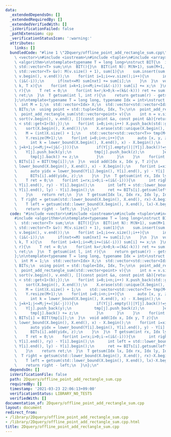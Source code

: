 ```yaml
---
data:
  _extendedDependsOn: []
  _extendedRequiredBy: []
  _extendedVerifiedWith: []
  _isVerificationFailed: false
  _pathExtension: cpp
  _verificationStatusIcon: ':warning:'
  attributes:
    links: []
  bundledCode: "#line 1 \"2Dquery/offline_point_add_rectangle_sum.cpp\"\n#include\
    \ <vector>\n#include <iostream>\n#include <tuple>\n#include <array>\n#include\
    \ <algorithm>\n\ntemplate<typename T = long long>\nstruct BIT{\n  int M=1;\n \
    \ std::vector<T> sum;\n\n  BIT(){}\n  BIT(int N): M(N+1), sum(M+1, 0){}\n  BIT(const\
    \ std::vector<T> &v): M(v.size() + 1), sum(1){\n    sum.insert(sum.begin()+1,\
    \ v.begin(), v.end());\n    for(int i=1;i<=v.size();i++){\n      int nxt = i +\
    \ (i&(-i));\n      if(nxt<=M) sum[nxt] += sum[i];\n    }\n  }\n  void add(int\
    \ k, T x){\n    for(int i=k+1;i<=M;i+=(i&(-i))) sum[i] += x;\n  }\n  T getsum(int\
    \ r){\n    T ret = 0;\n    for(int k=r;k>0;k-=(k&(-k))) ret += sum[k];\n    return\
    \ ret;\n  }\n  T getsum(int l, int r){\n    return getsum(r) - getsum(l);\n  }\n\
    };\n\ntemplate<typename T = long long, typename Idx = int>\nstruct point_add_rectangle_sum{\n\
    \  int M = 1;\n  std::vector<Idx> X;\n  std::vector<std::vector<Idx>> Y;\n  std::vector<BIT<T>>\
    \ BITs;\n  using point = std::tuple<Idx, Idx, T>;\n\n  point_add_rectangle_sum(){}\n\
    \  point_add_rectangle_sum(std::vector<point> v){\n    int n = v.size();\n   \
    \ sort(v.begin(), v.end(), [](const point &a, const point &b){return std::get<1>(a)\
    \ < std::get<1>(b);});\n    for(int i=0;i<n;i++) X.push_back(std::get<0>(v[i]));\n\
    \    sort(X.begin(), X.end());\n    X.erase(std::unique(X.begin(), X.end()), X.end());\n\
    \    M = (int)X.size() + 1;\n    std::vector<std::vector<T>> tmp(M+1);\n    BITs.resize(M+1);\n\
    \    Y.resize(M+1);\n    for(int i=0;i<n;i++){\n      auto [x, y, z] = v[i];\n\
    \      int k = lower_bound(X.begin(), X.end(), x) - X.begin();\n      for(int\
    \ j=k+1;j<=M;j+=(j&(-j))){\n        if(Y[j].empty()||Y[j].back()!=y){\n      \
    \    Y[j].push_back(y);\n          tmp[j].push_back(z);\n        }else{\n    \
    \      tmp[j].back() += z;\n        }\n      }\n    }\n    for(int i=0;i<=M;i++)\
    \ BITs[i] = BIT(tmp[i]);\n  }\n  void add(Idx x, Idx y, T z){\n    auto xidx =\
    \ lower_bound(X.begin(), X.end(), x) - X.begin();\n    for(int i=xidx+1;i<=M;i+=(i&(-i))){\n\
    \      auto yidx = lower_bound(Y[i].begin(), Y[i].end(), y) - Y[i].begin();\n\
    \      BITs[i].add(yidx, z);\n    }\n  }\n  T getsum(int rx, Idx ly, Idx ry){\n\
    \    T ret = 0;\n    for(int i=rx;i>0;i-=(i&(-i))){\n      int right = std::lower_bound(Y[i].begin(),\
    \ Y[i].end(), ry) - Y[i].begin();\n      int left = std::lower_bound(Y[i].begin(),\
    \ Y[i].end(), ly) - Y[i].begin();\n      ret += BITs[i].getsum(left, right);\n\
    \    }\n    return ret;\n  }\n  T getsum(Idx lx, Idx rx, Idx ly, Idx ry){\n  \
    \  T right = getsum(std::lower_bound(X.begin(), X.end(), rx)-X.begin(), ly, ry);\n\
    \    T left = getsum(std::lower_bound(X.begin(), X.end(), lx)-X.begin(), ly, ry);\n\
    \    return right - left;\n  }\n};\n"
  code: "#include <vector>\n#include <iostream>\n#include <tuple>\n#include <array>\n\
    #include <algorithm>\n\ntemplate<typename T = long long>\nstruct BIT{\n  int M=1;\n\
    \  std::vector<T> sum;\n\n  BIT(){}\n  BIT(int N): M(N+1), sum(M+1, 0){}\n  BIT(const\
    \ std::vector<T> &v): M(v.size() + 1), sum(1){\n    sum.insert(sum.begin()+1,\
    \ v.begin(), v.end());\n    for(int i=1;i<=v.size();i++){\n      int nxt = i +\
    \ (i&(-i));\n      if(nxt<=M) sum[nxt] += sum[i];\n    }\n  }\n  void add(int\
    \ k, T x){\n    for(int i=k+1;i<=M;i+=(i&(-i))) sum[i] += x;\n  }\n  T getsum(int\
    \ r){\n    T ret = 0;\n    for(int k=r;k>0;k-=(k&(-k))) ret += sum[k];\n    return\
    \ ret;\n  }\n  T getsum(int l, int r){\n    return getsum(r) - getsum(l);\n  }\n\
    };\n\ntemplate<typename T = long long, typename Idx = int>\nstruct point_add_rectangle_sum{\n\
    \  int M = 1;\n  std::vector<Idx> X;\n  std::vector<std::vector<Idx>> Y;\n  std::vector<BIT<T>>\
    \ BITs;\n  using point = std::tuple<Idx, Idx, T>;\n\n  point_add_rectangle_sum(){}\n\
    \  point_add_rectangle_sum(std::vector<point> v){\n    int n = v.size();\n   \
    \ sort(v.begin(), v.end(), [](const point &a, const point &b){return std::get<1>(a)\
    \ < std::get<1>(b);});\n    for(int i=0;i<n;i++) X.push_back(std::get<0>(v[i]));\n\
    \    sort(X.begin(), X.end());\n    X.erase(std::unique(X.begin(), X.end()), X.end());\n\
    \    M = (int)X.size() + 1;\n    std::vector<std::vector<T>> tmp(M+1);\n    BITs.resize(M+1);\n\
    \    Y.resize(M+1);\n    for(int i=0;i<n;i++){\n      auto [x, y, z] = v[i];\n\
    \      int k = lower_bound(X.begin(), X.end(), x) - X.begin();\n      for(int\
    \ j=k+1;j<=M;j+=(j&(-j))){\n        if(Y[j].empty()||Y[j].back()!=y){\n      \
    \    Y[j].push_back(y);\n          tmp[j].push_back(z);\n        }else{\n    \
    \      tmp[j].back() += z;\n        }\n      }\n    }\n    for(int i=0;i<=M;i++)\
    \ BITs[i] = BIT(tmp[i]);\n  }\n  void add(Idx x, Idx y, T z){\n    auto xidx =\
    \ lower_bound(X.begin(), X.end(), x) - X.begin();\n    for(int i=xidx+1;i<=M;i+=(i&(-i))){\n\
    \      auto yidx = lower_bound(Y[i].begin(), Y[i].end(), y) - Y[i].begin();\n\
    \      BITs[i].add(yidx, z);\n    }\n  }\n  T getsum(int rx, Idx ly, Idx ry){\n\
    \    T ret = 0;\n    for(int i=rx;i>0;i-=(i&(-i))){\n      int right = std::lower_bound(Y[i].begin(),\
    \ Y[i].end(), ry) - Y[i].begin();\n      int left = std::lower_bound(Y[i].begin(),\
    \ Y[i].end(), ly) - Y[i].begin();\n      ret += BITs[i].getsum(left, right);\n\
    \    }\n    return ret;\n  }\n  T getsum(Idx lx, Idx rx, Idx ly, Idx ry){\n  \
    \  T right = getsum(std::lower_bound(X.begin(), X.end(), rx)-X.begin(), ly, ry);\n\
    \    T left = getsum(std::lower_bound(X.begin(), X.end(), lx)-X.begin(), ly, ry);\n\
    \    return right - left;\n  }\n};\n"
  dependsOn: []
  isVerificationFile: false
  path: 2Dquery/offline_point_add_rectangle_sum.cpp
  requiredBy: []
  timestamp: '2021-03-23 22:06:13+09:00'
  verificationStatus: LIBRARY_NO_TESTS
  verifiedWith: []
documentation_of: 2Dquery/offline_point_add_rectangle_sum.cpp
layout: document
redirect_from:
- /library/2Dquery/offline_point_add_rectangle_sum.cpp
- /library/2Dquery/offline_point_add_rectangle_sum.cpp.html
title: 2Dquery/offline_point_add_rectangle_sum.cpp
---
```

